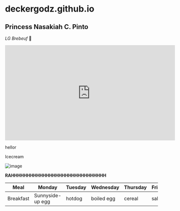 # deckergodz.github.io
## Princess Nasakiah C. Pinto
*LG Brebeuf* 💪


<iframe width="560" height="315" src="https://www.youtube.com/embed/ygTZZpVkmKg" title="YouTube video player" frameborder="0" allow="accelerometer; autoplay; clipboard-write; encrypted-media; gyroscope; picture-in-picture; web-share" allowfullscreen></iframe>

hellor

Icecream

![image](https://user-images.githubusercontent.com/122419063/211955872-60d16b5b-9d57-47ef-93f9-ace5f6f15bd6.png)

**RAHHHHHHHHHHHHHHHHHHHHHHHHHHHHHH**

| Meal | Monday | Tuesday | Wednesday | Thursday | Friday |
|------|--------|---------|-----------|----------|--------|
| Breakfast | Sunnyside-up egg | hotdog | boiled egg | cereal | salad |
